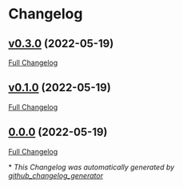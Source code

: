 # Changelog

## [v0.3.0](https://github.com/rarenatoe/more-or-less/tree/v0.3.0) (2022-05-19)

[Full Changelog](https://github.com/rarenatoe/more-or-less/compare/v0.1.0...v0.3.0)

## [v0.1.0](https://github.com/rarenatoe/more-or-less/tree/v0.1.0) (2022-05-19)

[Full Changelog](https://github.com/rarenatoe/more-or-less/compare/0.0.0...v0.1.0)

## [0.0.0](https://github.com/rarenatoe/more-or-less/tree/0.0.0) (2022-05-19)

[Full Changelog](https://github.com/rarenatoe/more-or-less/compare/9adca20394369c339d95bb5fc957a448d871c957...0.0.0)



\* *This Changelog was automatically generated by [github_changelog_generator](https://github.com/github-changelog-generator/github-changelog-generator)*
